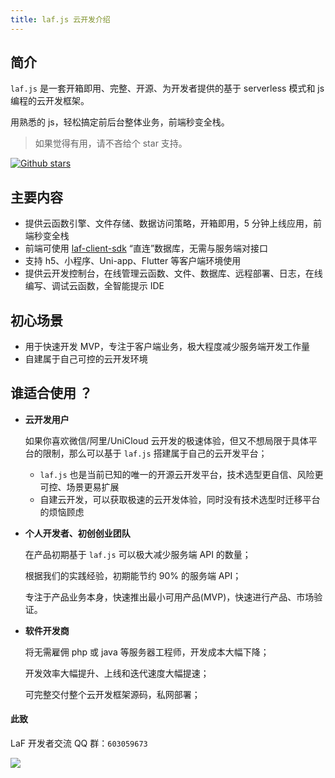 ```yaml
---
title: laf.js 云开发介绍
---
```


## 简介

`laf.js` 是一套开箱即用、完整、开源、为开发者提供的基于 serverless 模式和 js 编程的云开发框架。

用熟悉的 js，轻松搞定前后台整体业务，前端秒变全栈。

> 如果觉得有用，请不吝给个 star 支持。

[![Github stars](https://img.shields.io/github/stars/Maslow/laf.svg)](https://github.com/lafjs/laf)

## 主要内容

- 提供云函数引擎、文件存储、数据访问策略，开箱即用，5 分钟上线应用，前端秒变全栈
- 前端可使用 [laf-client-sdk](https://github.com/lafjs/laf/tree/main/packages/client-sdk) “直连”数据库，无需与服务端对接口
- 支持 h5、小程序、Uni-app、Flutter 等客户端环境使用
- 提供云开发控制台，在线管理云函数、文件、数据库、远程部署、日志，在线编写、调试云函数，全智能提示 IDE

## 初心场景

- 用于快速开发 MVP，专注于客户端业务，极大程度减少服务端开发工作量
- 自建属于自己可控的云开发环境

## 谁适合使用 ？

- **云开发用户**

  如果你喜欢微信/阿里/UniCloud 云开发的极速体验，但又不想局限于具体平台的限制，那么可以基于 `laf.js` 搭建属于自己的云开发平台；

  - `laf.js` 也是当前已知的唯一的开源云开发平台，技术选型更自信、风险更可控、场景更易扩展
  - 自建云开发，可以获取极速的云开发体验，同时没有技术选型时迁移平台的烦恼顾虑

- **个人开发者、初创创业团队**

  在产品初期基于 `laf.js` 可以极大减少服务端 API 的数量；

  根据我们的实践经验，初期能节约 90% 的服务端 API；

  专注于产品业务本身，快速推出最小可用产品(MVP)，快速进行产品、市场验证。

- **软件开发商**

  将无需雇佣 php 或 java 等服务器工程师，开发成本大幅下降；

  开发效率大幅提升、上线和迭代速度大幅提速；

  可完整交付整个云开发框架源码，私网部署；

#### 此致

LaF 开发者交流 QQ 群：`603059673`

![](https://9b069020-06e3-4949-83d9-992a52ca99fe.lafyun.com/file/laf_preview_screens/ide.png)
